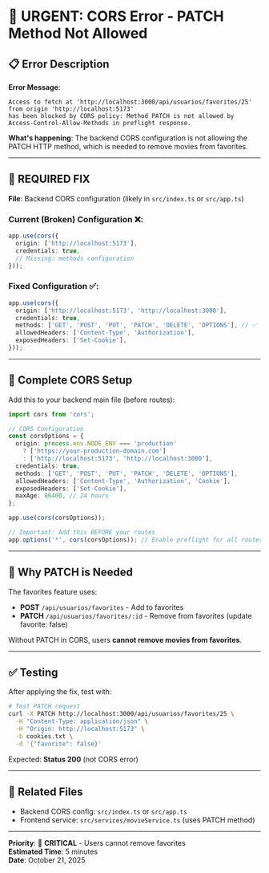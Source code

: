 # 🚨 URGENT: CORS Error - PATCH Method Not Allowed

## 📋 Error Description

**Error Message**:
```
Access to fetch at 'http://localhost:3000/api/usuarios/favorites/25' from origin 'http://localhost:5173' 
has been blocked by CORS policy: Method PATCH is not allowed by Access-Control-Allow-Methods in preflight response.
```

**What's happening**: The backend CORS configuration is not allowing the PATCH HTTP method, which is needed to remove movies from favorites.

---

## 🔧 REQUIRED FIX

**File**: Backend CORS configuration (likely in `src/index.ts` or `src/app.ts`)

### Current (Broken) Configuration ❌:

```typescript
app.use(cors({
  origin: ['http://localhost:5173'],
  credentials: true,
  // Missing: methods configuration
}));
```

### Fixed Configuration ✅:

```typescript
app.use(cors({
  origin: ['http://localhost:5173', 'http://localhost:3000'],
  credentials: true,
  methods: ['GET', 'POST', 'PUT', 'PATCH', 'DELETE', 'OPTIONS'], // ✅ ADD THIS LINE
  allowedHeaders: ['Content-Type', 'Authorization'],
  exposedHeaders: ['Set-Cookie'],
}));
```

---

## 📝 Complete CORS Setup

Add this to your backend main file (before routes):

```typescript
import cors from 'cors';

// CORS Configuration
const corsOptions = {
  origin: process.env.NODE_ENV === 'production' 
    ? ['https://your-production-domain.com'] 
    : ['http://localhost:5173', 'http://localhost:3000'],
  credentials: true,
  methods: ['GET', 'POST', 'PUT', 'PATCH', 'DELETE', 'OPTIONS'],
  allowedHeaders: ['Content-Type', 'Authorization', 'Cookie'],
  exposedHeaders: ['Set-Cookie'],
  maxAge: 86400, // 24 hours
};

app.use(cors(corsOptions));

// Important: Add this BEFORE your routes
app.options('*', cors(corsOptions)); // Enable preflight for all routes
```

---

## 🎯 Why PATCH is Needed

The favorites feature uses:
- **POST** `/api/usuarios/favorites` - Add to favorites
- **PATCH** `/api/usuarios/favorites/:id` - Remove from favorites (update favorite: false)

Without PATCH in CORS, users **cannot remove movies from favorites**.

---

## ✅ Testing

After applying the fix, test with:

```bash
# Test PATCH request
curl -X PATCH http://localhost:3000/api/usuarios/favorites/25 \
  -H "Content-Type: application/json" \
  -H "Origin: http://localhost:5173" \
  -b cookies.txt \
  -d '{"favorite": false}'
```

Expected: **Status 200** (not CORS error)

---

## 🔗 Related Files

- Backend CORS config: `src/index.ts` or `src/app.ts`
- Frontend service: `src/services/movieService.ts` (uses PATCH method)

---

**Priority**: 🔴 **CRITICAL** - Users cannot remove favorites  
**Estimated Time**: 5 minutes  
**Date**: October 21, 2025
